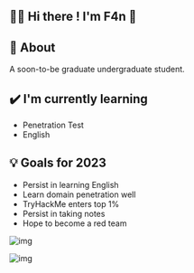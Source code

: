 ## **🙋‍♂️ Hi there ! I'm F4n 👋**



## 🧐 About

A soon-to-be graduate undergraduate student.



## ✔️ I'm currently learning

- Penetration Test
- English



## 💡 Goals for 2023

- Persist in learning English
- Learn domain penetration well
- TryHackMe enters top 1%
- Persist in taking notes
- Hope to become a red team





![img](https://tryhackme-badges.s3.amazonaws.com/F4n.png)

![img](https://www.hackthebox.com/badge/image/192572)

